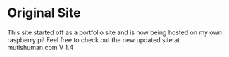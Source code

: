 # Original Site
This site started off as a portfolio site and is now being hosted on my own raspberry pi!
Feel free to check out the new updated site at mutishuman.com
V 1.4